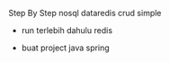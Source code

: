 Step By Step nosql dataredis crud simple

- run terlebih dahulu redis

- buat project java spring
  
